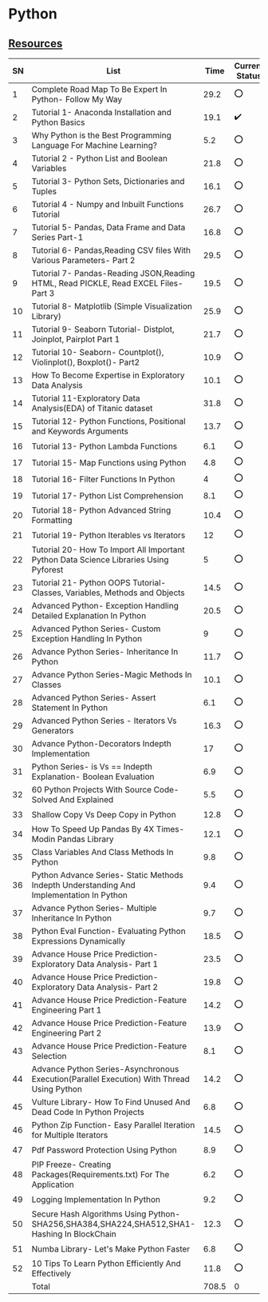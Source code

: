 # Python

## [Resources](https://www.youtube.com/playlist?list=PLZoTAELRMXVNUL99R4bDlVYsncUNvwUBB)

SN|	List|	Time|	Current Status|
---|---|---|---
1|	Complete Road Map To Be Expert In Python- Follow My Way|	29.2|	:o:
2|	Tutorial 1- Anaconda Installation and Python Basics|	19.1|	:heavy_check_mark:
3|	Why Python is the Best Programming Language For Machine Learning?|	5.2|	:o:
4|	Tutorial 2 - Python List  and Boolean Variables|	21.8|	:o:
5|	Tutorial 3- Python Sets, Dictionaries and Tuples|	16.1|	:o:
6|	Tutorial 4 - Numpy and Inbuilt Functions Tutorial|	26.7|	:o:
7|	Tutorial 5- Pandas, Data Frame and Data Series Part-1|	16.8|	:o:
8|	Tutorial 6- Pandas,Reading CSV files With Various Parameters- Part 2|	29.5|	:o:
9|	Tutorial 7- Pandas-Reading JSON,Reading HTML, Read PICKLE, Read EXCEL Files- Part 3|	19.5|	:o:
10|	Tutorial 8- Matplotlib (Simple Visualization Library)|	25.9	|:o:
11|	Tutorial 9- Seaborn Tutorial- Distplot, Joinplot, Pairplot  Part 1|	21.7|	:o:
12|	Tutorial 10- Seaborn- Countplot(), Violinplot(), Boxplot()- Part2|	10.9|	:o:
13|	How To Become Expertise in Exploratory Data Analysis|	10.1|	:o:
14|	Tutorial 11-Exploratory Data Analysis(EDA) of Titanic dataset|	31.8|	:o:
15|	Tutorial 12- Python Functions, Positional and Keywords Arguments|	13.7|	:o:
16|	Tutorial 13- Python Lambda Functions|	6.1|	:o:
17|	Tutorial 15- Map Functions using Python|	4.8|	:o:
18|	Tutorial 16- Filter Functions In Python|	4|	:o:
19|	Tutorial 17- Python List Comprehension|	8.1|	:o:
20|	Tutorial 18- Python Advanced String Formatting|	10.4|	:o:
21|	Tutorial 19-  Python Iterables vs Iterators|	12|	:o:
22|	Tutorial 20- How To Import All Important Python Data Science Libraries Using Pyforest|	5	|:o:
23|	Tutorial 21- Python OOPS Tutorial- Classes, Variables, Methods and Objects|	14.5|	:o:
24|	Advanced Python- Exception Handling Detailed Explanation In Python|	20.5|	:o:
25|	Advanced Python Series- Custom Exception Handling In Python|	9|	:o:
26|	Advance Python Series- Inheritance In Python|	11.7|	:o:
27|	Advance Python Series-Magic Methods In Classes|	10.1|	:o:
28|	Advanced Python Series- Assert Statement In Python|	6.1|	:o:
29|	Advanced Python Series - Iterators Vs Generators|	16.3|	:o:
30|	Advance Python-Decorators Indepth Implementation|	17|	:o:
31|	Python Series- is Vs == Indepth Explanation- Boolean Evaluation|	6.9|	:o:
32|	60 Python Projects With Source Code- Solved And Explained|	5.5|	:o:
33|	Shallow Copy Vs Deep Copy in Python|	12.8|	:o:
34|	How To Speed Up Pandas By 4X Times- Modin Pandas Library|	12.1|	:o:
35|	Class Variables And Class Methods In Python|	9.8|	:o:
36|	Python Advance Series- Static Methods Indepth Understanding And Implementation In Python	|9.4|	:o:
37|	Advance Python Series- Multiple Inheritance In Python|	9.7|	:o:
38|	Python Eval Function- Evaluating Python Expressions Dynamically|	18.5|	:o:
39|	Advance House Price Prediction- Exploratory Data Analysis- Part 1|	23.5|	:o:
40|	Advance House Price Prediction- Exploratory Data Analysis- Part 2|	19.8|	:o:
41|	Advance House Price Prediction-Feature Engineering Part 1|	14.2|	:o:
42|	Advance House Price Prediction-Feature Engineering Part 2|	13.9|	:o:
43|	Advance House Price Prediction-Feature Selection	|8.1|	:o:
44|	Advance Python Series-Asynchronous Execution(Parallel Execution) With Thread Using Python	|14.2|	:o:
45|	Vulture Library- How To Find Unused And Dead Code In Python Projects	|6.8|	:o:
46|	Python Zip Function- Easy Parallel Iteration for Multiple Iterators	|14.5|	:o:
47|	Pdf Password Protection Using Python	|8.9	|:o:
48|	PIP Freeze- Creating Packages(Requirements.txt) For The Application|	6.2|	:o:
49|	Logging Implementation In Python|	9.2|	:o:
50|	Secure Hash Algorithms Using Python- SHA256,SHA384,SHA224,SHA512,SHA1- Hashing In BlockChain	|12.3|	:o:
51|	Numba Library- Let's Make Python Faster	|6.8|	:o:
52|	10 Tips To Learn Python Efficiently And Effectively	|11.8|	:o:
|| Total	|	708.5|	0
